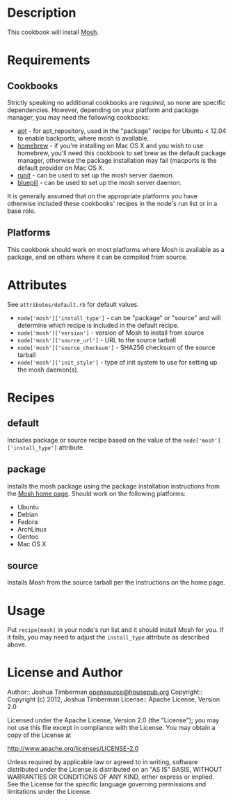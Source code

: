 Description
===========

This cookbook will install [Mosh](http://mosh.mit.edu).

Requirements
============

## Cookbooks

Strictly speaking no additional cookbooks are *required*, so none are
specific dependencies. However, depending on your platform and package
manager, you may need the following cookbooks:

* [apt](http://community.opscode.com/cookbooks/apt) - for
  apt_repository, used in the "package" recipe for Ubuntu < 12.04 to
  enable backports, where mosh is available.
* [homebrew](http://community.opscode.com/cookbooks/homebrew) - if
  you're installing on Mac OS X and you wish to use homebrew, you'll
  need this cookbook to set brew as the default package manager,
  otherwise the package installation may fail (macports is the default
  provider on Mac OS X.
* [runit](http://community.opscode.com/cookbooks/runit) - can be used
  to set up the mosh server daemon.
* [bluepill](http://community.opscode.com/cookbooks/bluepill) - can be used
  to set up the mosh server daemon.

It is generally assumed that on the appropriate platforms you have
otherwise included these cookbooks' recipes in the node's run list or
in a base role.

## Platforms

This cookbook should work on most platforms where Mosh is available as
a package, and on others where it can be compiled from source.

Attributes
==========

See `attributes/default.rb` for default values.

* `node['mosh']['install_type']` - can be "package" or "source" and
  will determine which recipe is included in the default recipe.
* `node['mosh']['version']` - version of Mosh to install from source
* `node['mosh']['source_url']` - URL to the source tarball
* `node['mosh']['source_checksum']` - SHA256 checksum of the source
  tarball
* `node['mosh']['init_style']` - type of init system to use for
  setting up the mosh daemon(s).  

Recipes
=======

## default

Includes package or source recipe based on the value of the
`node['mosh']['install_type']` attribute.

## package

Installs the mosh package using the package installation instructions
from the [Mosh home page](http://mosh.mit.edu). Should work on the
following platforms:

* Ubuntu
* Debian
* Fedora
* ArchLinux
* Gentoo
* Mac OS X

## source

Installs Mosh from the source tarball per the instructions on the home page.

Usage
=====

Put `recipe[mosh]` in your node's run list and it should install Mosh
for you. If it fails, you may need to adjust the `install_type`
attribute as described above.

License and Author
==================

Author:: Joshua Timberman <opensource@housepub.org>
Copyright:: Copyright (c) 2012, Joshua Timberman
License:: Apache License, Version 2.0

Licensed under the Apache License, Version 2.0 (the "License");
you may not use this file except in compliance with the License.
You may obtain a copy of the License at

   http://www.apache.org/licenses/LICENSE-2.0

Unless required by applicable law or agreed to in writing, software
distributed under the License is distributed on an "AS IS" BASIS,
WITHOUT WARRANTIES OR CONDITIONS OF ANY KIND, either express or implied.
See the License for the specific language governing permissions and
limitations under the License.
